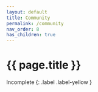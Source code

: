 ```yaml
---
layout: default
title: Community
permalink: /community
nav_order: 8
has_children: true
---
```


# {{ page.title }}

Incomplete
{: .label .label-yellow }

